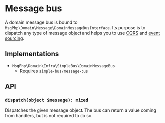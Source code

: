 # Message bus

A domain message bus is bound to `MsgPhp\Domain\Message\DomainMessageBusInterface`. Its purpose is to dispatch any type
of message object and helps you to use [CQRS](cqrs.md) and [event sourcing](../event-sourcing/domain-event-handlers.md).

## Implementations

- `MsgPhp\Domain\Infra\SimpleBus\DomainMessageBus`
    - Requires `simple-bus/message-bus`

## API

### `dispatch(object $message): mixed`

Dispatches the given message object. The bus can return a value coming from handlers, but is not required to do so.
